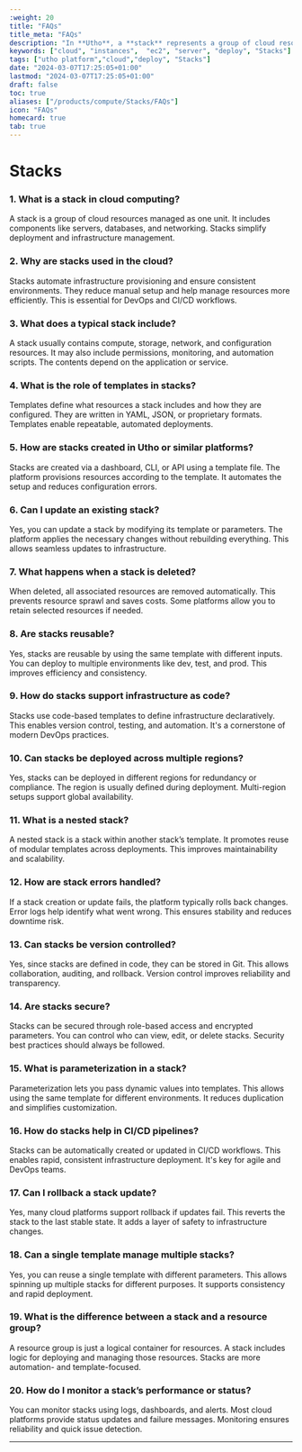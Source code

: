 ```yaml
---
:weight: 20
title: "FAQs"
title_meta: "FAQs"
description: "In **Utho**, a **stack** represents a group of cloud resources and configurations bundled together for easy deployment and management. It helps automate the provisioning of infrastructure, services, and environments using predefined templates, ensuring consistency and scalability across projects."
keywords: ["cloud", "instances",  "ec2", "server", "deploy", "Stacks"]
tags: ["utho platform","cloud","deploy", "Stacks"]
date: "2024-03-07T17:25:05+01:00"
lastmod: "2024-03-07T17:25:05+01:00"
draft: false
toc: true
aliases: ["/products/compute/Stacks/FAQs"]
icon: "FAQs"
homecard: true
tab: true
---
```

# Stacks
### 1. **What is a stack in cloud computing?**
A stack is a group of cloud resources managed as one unit. It includes components like servers, databases, and networking. Stacks simplify deployment and infrastructure management.

### 2. **Why are stacks used in the cloud?**
Stacks automate infrastructure provisioning and ensure consistent environments. They reduce manual setup and help manage resources more efficiently. This is essential for DevOps and CI/CD workflows.

### 3. **What does a typical stack include?**
A stack usually contains compute, storage, network, and configuration resources. It may also include permissions, monitoring, and automation scripts. The contents depend on the application or service.

### 4. **What is the role of templates in stacks?**
Templates define what resources a stack includes and how they are configured. They are written in YAML, JSON, or proprietary formats. Templates enable repeatable, automated deployments.

### 5. **How are stacks created in Utho or similar platforms?**
Stacks are created via a dashboard, CLI, or API using a template file. The platform provisions resources according to the template. It automates the setup and reduces configuration errors.

### 6. **Can I update an existing stack?**
Yes, you can update a stack by modifying its template or parameters. The platform applies the necessary changes without rebuilding everything. This allows seamless updates to infrastructure.

### 7. **What happens when a stack is deleted?**
When deleted, all associated resources are removed automatically. This prevents resource sprawl and saves costs. Some platforms allow you to retain selected resources if needed.

### 8. **Are stacks reusable?**
Yes, stacks are reusable by using the same template with different inputs. You can deploy to multiple environments like dev, test, and prod. This improves efficiency and consistency.

### 9. **How do stacks support infrastructure as code?**
Stacks use code-based templates to define infrastructure declaratively. This enables version control, testing, and automation. It's a cornerstone of modern DevOps practices.

### 10. **Can stacks be deployed across multiple regions?**
Yes, stacks can be deployed in different regions for redundancy or compliance. The region is usually defined during deployment. Multi-region setups support global availability.

### 11. **What is a nested stack?**
A nested stack is a stack within another stack’s template. It promotes reuse of modular templates across deployments. This improves maintainability and scalability.

### 12. **How are stack errors handled?**
If a stack creation or update fails, the platform typically rolls back changes. Error logs help identify what went wrong. This ensures stability and reduces downtime risk.

### 13. **Can stacks be version controlled?**
Yes, since stacks are defined in code, they can be stored in Git. This allows collaboration, auditing, and rollback. Version control improves reliability and transparency.

### 14. **Are stacks secure?**
Stacks can be secured through role-based access and encrypted parameters. You can control who can view, edit, or delete stacks. Security best practices should always be followed.

### 15. **What is parameterization in a stack?**
Parameterization lets you pass dynamic values into templates. This allows using the same template for different environments. It reduces duplication and simplifies customization.

### 16. **How do stacks help in CI/CD pipelines?**
Stacks can be automatically created or updated in CI/CD workflows. This enables rapid, consistent infrastructure deployment. It's key for agile and DevOps teams.

### 17. **Can I rollback a stack update?**
Yes, many cloud platforms support rollback if updates fail. This reverts the stack to the last stable state. It adds a layer of safety to infrastructure changes.

### 18. **Can a single template manage multiple stacks?**
Yes, you can reuse a single template with different parameters. This allows spinning up multiple stacks for different purposes. It supports consistency and rapid deployment.

### 19. **What is the difference between a stack and a resource group?**
A resource group is just a logical container for resources. A stack includes logic for deploying and managing those resources. Stacks are more automation- and template-focused.

### 20. **How do I monitor a stack’s performance or status?**
You can monitor stacks using logs, dashboards, and alerts. Most cloud platforms provide status updates and failure messages. Monitoring ensures reliability and quick issue detection.

--- 
